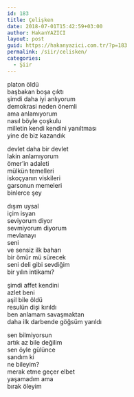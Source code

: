 ```yaml
---
id: 183
title: Çelişken
date: 2018-07-01T15:42:59+03:00
author: HakanYAZICI
layout: post
guid: https://hakanyazici.com.tr/?p=183
permalink: /siir/celisken/
categories:
  - Şiir
---
```

platon öldü  
başbakan boşa çıktı  
şimdi daha iyi anlıyorum  
demokrasi neden önemli  
ama anlamıyorum  
nasıl böyle çoşkulu  
milletin kendi kendini yanıltması  
yine de biz kazandık

devlet daha bir devlet  
lakin anlamıyorum  
ömer&#8217;in adaleti  
mülkün temelleri  
iskoçyanın viskileri  
garsonun memeleri  
binlerce şey

dışım uysal  
içim isyan  
seviyorum diyor  
sevmiyorum diyorum  
mevlanayı  
seni  
ve sensiz ilk baharı  
bir ömür mü sürecek  
seni deli gibi sevdiğim  
bir yılın intikamı?

şimdi affet kendini  
azlet beni  
aşil bile öldü  
resulün dişi kırıldı  
ben anlamam savaşmaktan  
daha ilk darbende göğsüm yarıldı

sen bilmiyorsun  
artık az bile değilim  
sen öyle gülünce  
sandım ki  
ne bileyim?  
merak etme geçer elbet  
yaşamadım ama  
bırak öleyim
